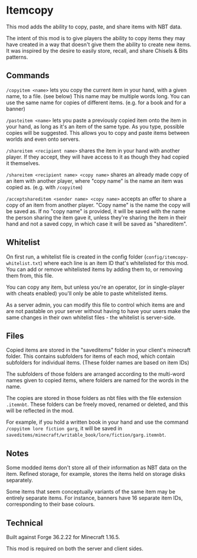 # Itemcopy

This mod adds the ability to copy, paste, and share items with NBT data.

The intent of this mod is to give players the ability to copy items they may have created in a way that doesn't give them the ability to create new items. It was inspired by the desire to easily store, recall, and share Chisels & Bits patterns.

## Commands

`/copyitem <name>` lets you copy the current item in your hand, with a given name, to a file. (see below) This name may be multiple words long. You can use the same name for copies of different items. (e.g. for a book and for a banner)

`/pasteitem <name>` lets you paste a previously copied item onto the item in your hand, as long as it's an item of the same type. As you type, possible copies will be suggested. This allows you to copy and paste items between worlds and even onto servers.

`/shareitem <recipient name>` shares the item in your hand with another player. If they accept, they will have access to it as though they had copied it themselves.

`/shareitem <recipient name> <copy name>` shares an already made copy of an item with another player, where "copy name" is the name an item was copied as. (e.g. with `/copyitem`)

`/acceptshareditem <sender name> <copy name>` accepts an offer to share a copy of an item from another player. "Copy name" is the name the copy will be saved as. If no "copy name" is provided, it will be saved with the name the person sharing the item gave it, unless they're sharing the item in their hand and not a saved copy, in which case it will be saved as "shareditem".

## Whitelist

On first run, a whitelist file is created in the config folder (`config/itemcopy-whitelist.txt`) where each line is an item ID that's whitelisted for this mod. You can add or remove whitelisted items by adding them to, or removing them from, this file.

You can copy any item, but unless you're an operator, (or in single-player with cheats enabled) you'll only be able to paste whitelisted items.

As a server admin, you can modify this file to control which items are and are not pastable on your server without having to have your users make the same changes in their own whitelist files - the whitelist is server-side.

## Files

Copied items are stored in the "saveditems" folder in your client's minecraft folder. This contains subfolders for items of each mod, which contain subfolders for individual items. (These folder names are based on item IDs)

The subfolders of those folders are arranged according to the multi-word names given to copied items, where folders are named for the words in the name.

The copies are stored in those folders as nbt files with the file extension `.itemnbt`. These folders can be freely moved, renamed or deleted, and this will be reflected in the mod.

For example, if you hold a written book in your hand and use the command `/copyitem lore fiction garg`, it will be saved in `saveditems/minecraft/writable_book/lore/fiction/garg.itemnbt`.

## Notes

Some modded items don't store all of their information as NBT data on the item. Refined storage, for example, stores the items held on storage disks separately.

Some items that seem conceptually variants of the same item may be entirely separate items. For instance, banners have 16 separate item IDs, corresponding to their base colours.

## Technical

Built against Forge 36.2.22 for Minecraft 1.16.5.

This mod is required on both the server and client sides.
